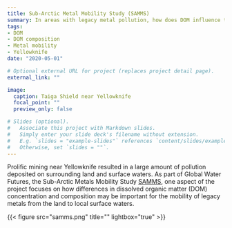 ```yaml
---
title: Sub-Arctic Metal Mobility Study (SAMMS)
summary: In areas with legacy metal pollution, how does DOM influence the transport of metals from land to water?
tags:
- DOM
- DOM composition
- Metal mobility
- Yellowknife
date: "2020-05-01"

# Optional external URL for project (replaces project detail page).
external_link: ""

image:
  caption: Taiga Shield near Yellowknife
  focal_point: ""
  preview_only: false

# Slides (optional).
#   Associate this project with Markdown slides.
#   Simply enter your slide deck's filename without extension.
#   E.g. `slides = "example-slides"` references `content/slides/example-slides.md`.
#   Otherwise, set `slides = ""`.
---
```


Prolific mining near Yellowknife resulted in a large amount of pollution deposited on surrounding land and surface waters. As part of Global Water Futures, the Sub-Arctic Metals Mobility Study [SAMMS](https://gwf.usask.ca/projects-facilities/all-projects/p1-samms.php), one aspect of the project focuses on how differences in dissolved organic matter (DOM) concentration and composition may be important for the mobility of legacy metals from the land to local surface waters.

{{< figure src="samms.png" title="" lightbox="true" >}}  

